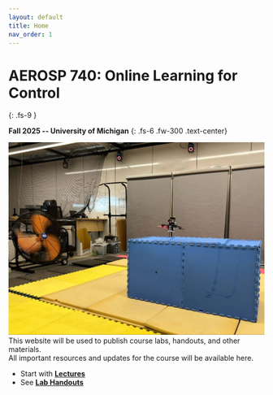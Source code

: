 ```yaml
---
layout: default
title: Home
nav_order: 1
---
```


# AEROSP 740: Online Learning for Control
{: .fs-9 }

**Fall 2025 -- University of Michigan**
{: .fs-6 .fw-300 .text-center}

![Course Banner](assets/img/cover_image.jpg)
This website will be used to publish course labs, handouts, and other materials.  
All important resources and updates for the course will be available here.

- Start with **[Lectures](lectures/)**  
- See **[Lab Handouts](labs/)**  